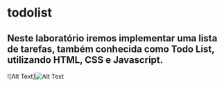 # todolist

## Neste laboratório iremos implementar uma lista de tarefas, também conhecida como Todo List, utilizando HTML, CSS e Javascript.

![Alt Text]![Alt Text](https://media.giphy.com/media/vFKqnCdLPNOKc/giphy.gif)
